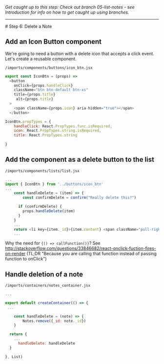 _Get caught up to this step: Check out branch 05-list-notes - see Introduction for info on how to get caught up using branches._
<hr>
# Step 6: Delete a Note


## Add an Icon Button component
We're going to need a button with a delete icon that accepts a click event. Let's create a reusable component.

``` /imports/components/buttons/icon_btn.jsx ```

```js
export const IconBtn = (props) =>
  <button
    onClick={props.handleClick}
    className="btn btn-default btn-xs"
    title={props.title}
     alt={props.title}
  >
    <span className={props.icon} aria-hidden="true"></span>
  </button>

IconBtn.propTypes = {
	handleClick: React.PropTypes.func.isRequired,
	icon: React.PropTypes.string.isRequired,
	title: React.PropTypes.string
	
}
```

## Add the component as a delete button to the list

``` /imports/components/lists/list.jsx ```

```js
...
import { IconBtn } from '../buttons/icon_btn'
...
	const handleDelete = (item) => {
		const confirmDelete = confirm("Really delete this?")

 	  if (confirmDelete) {
 	  	props.handleDelete(item)
 	  }
	}
    ...
    return <li key={item._id}>{item.content} <span className="pull-right"><IconBtn title={"Delete"} icon={"glyphicon glyphicon-remove"}  handleClick={()=> handleDelete(item)} /></span></li>
    ...
```

Why the need for ```{() => callFunction()}```? See http://stackoverflow.com/questions/33846682/react-onclick-fuction-fires-on-render (TL;DR "Because you are calling that function instead of passing function to onClick")


## Handle deletion of a note


``` /imports/containers/notes_container.jsx ```

```js
...

export default createContainer(() => {
 ...

	const handleDelete = (note) => {
		Notes.remove({_id: note._id})
	}

  return {
    ...
	  handleDelete: handleDelete
  }

}, List)

```
